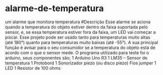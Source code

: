 # alarme-de-temperatura
um alarme que monitora temperatura
#Descrição
Esse alarme se aciona quando a temperatura do objeto estiver dentro da faixa suportada pelo sensor, e, se essa temperatura estiver fora da faixa, um LED vai começar a piscar. Esse projeto pode ser usado tanto para temperaturas muito altas (até 180°) quanto para temperaturas muito baixas (até -55°). A sua principal função é avisar para o seu consumidor se a temperatura do objeto está de acordo com o que o sensor mede.
O programa utilizado para teste foi o arduino, seus componentes são; 
1 Arduino Uno R3
1 LM35 – Sensor de temperatura
1 Protobord
1 Sonorizador piezo (ou disco piezo) 
Fios jumper
1 LED 
1 Resistor de 100 ohms

